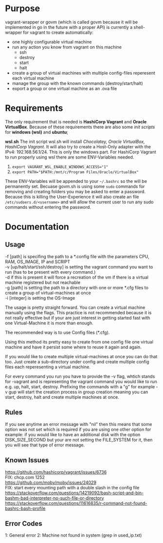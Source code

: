 # Purpose
vagrant-wrapper or govm (which is called govm because it will be implemented in go in the future with a proper API) is 
currently a shell-wrapper for vagrant to create automatically:
* one highly configurable virtual machine
* run any action you know from vagrant on this machine
  * ssh
  * destroy
  * start
  * halt
* create a group of virtual machines with multiple config-files reperesent each virtual machine
* manage the group with the known commands (destroy/start/halt)
* export a group or one virtual machine as an .ova file

# Requirements
The only requirement that is needed is **HashiCorp Vagrant** and **Oracle VirtualBox**.
Because of these requirements there are also some *init scripts* for **windows (wsl)** and **ubuntu**;

**wsl.sh**
The init script wsl.sh will install *Chocolatey, Oracle VirtualBox, HashiCorp Vagrant*. 
It will also try to create a Host-Only adapter with the IPv4: 192.168.56.1/24. This is only
the windows part. For HashiCorp Vagrant to run properly using wsl there are some ENV-Variables
needed. 
1. `export VAGRANT_WSL_ENABLE_WINDOWS_ACCESS="1"`
2. `export PATH="$PATH:/mnt/c/Program Files/Oracle/VirtualBox"` 

These ENV-Variables will be appended to your `~/.bashrc` so the will be permanently set.
Becuase govm.sh is using some `sudo` commands for removing and creating folders you may be
asked to enter a password. Because this is killing the User-Experience it will also
create an file `/etc/sudoers.d/<username>` and will allow the current user to run any
sudo commands without entering the password.
# Documentation

## Usage ##
-f [path] is specifing the path to a *.config file with the parameters CPU, RAM, OS_IMAGE, IP and SCRIPT  
-v [up/halt/start/ssh/destroy] is setting the vagrant command you want to run (has to be present with every command.)  
-d if this is present it will force a recreation of the vm if there is a virtual machine registered but not reachable  
-g [path] is setting the path to a directory with one or more *.cfg files to create a group of virtual-machines at once  
-i [integer] is setting the OS-Image  


The usage is pretty straight forward. You can create a virtual machine manually using the flags.
This practice is not recommended because it is not really effective but if your are just interest in
getting started fast with one Virtual-Machine it is more than enough.

The recommended way is to use Config files (*.cfg).

Using this method its pretty easy to create from one config file
one virtual machine and have it persist some where to reuse it again
and again.

If you would like to create multiple virtual-machines at once you can do that too. Just
create a sub-directory under config and create multiple config files each reperesenting 
a virtual machine. 

For every command you run you have to provide the -v flag, whtich stands for -vagrant
and is representing the vagrant command you would like to run e.g. up, halt, start, destroy.
Prefixing the commands with a "g" for example -v gup will start the creation process in group
creation meaning you can start, destroy, halt and create multiple machines at once.

## Rules ##
If you see anytime an error message with "nil" then this means
that some option was not set which is required if you are using
one other option for example: if you would like to have
an additional disk with the option DISK_SIZE_SECOND but your are not
setting the FILE_SYSTEM for it, then you will see that type of error message.


## Known Issues ## 

https://github.com/hashicorp/vagrant/issues/6736  
FIX: chcp.com 1252  
https://github.com/moby/moby/issues/24029  
FIX: start every mounting path with a double slash in the config file
https://stackoverflow.com/questions/14219092/bash-script-and-bin-bashm-bad-interpreter-no-such-file-or-directory
https://stackoverflow.com/questions/11616835/r-command-not-found-bashrc-bash-profile

## Error Codes ##

1: General error
2: Machine not found in system (grep in used_ip.txt)